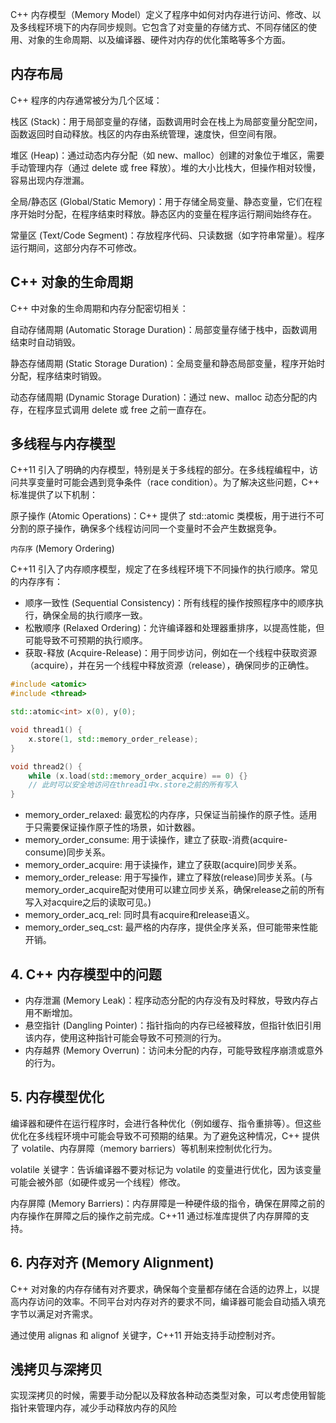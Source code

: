 C++ 内存模型（Memory Model）定义了程序中如何对内存进行访问、修改、以及多线程环境下的内存同步规则。它包含了对变量的存储方式、不同存储区的使用、对象的生命周期、以及编译器、硬件对内存的优化策略等多个方面。

## 内存布局

C++ 程序的内存通常被分为几个区域：

栈区 (Stack)：用于局部变量的存储，函数调用时会在栈上为局部变量分配空间，函数返回时自动释放。栈区的内存由系统管理，速度快，但空间有限。

堆区 (Heap)：通过动态内存分配（如 new、malloc）创建的对象位于堆区，需要手动管理内存（通过 delete 或 free 释放）。堆的大小比栈大，但操作相对较慢，容易出现内存泄漏。

全局/静态区 (Global/Static Memory)：用于存储全局变量、静态变量，它们在程序开始时分配，在程序结束时释放。静态区内的变量在程序运行期间始终存在。

常量区 (Text/Code Segment)：存放程序代码、只读数据（如字符串常量）。程序运行期间，这部分内存不可修改。


## C++ 对象的生命周期

C++ 中对象的生命周期和内存分配密切相关：

自动存储周期 (Automatic Storage Duration)：局部变量存储于栈中，函数调用结束时自动销毁。

静态存储周期 (Static Storage Duration)：全局变量和静态局部变量，程序开始时分配，程序结束时销毁。

动态存储周期 (Dynamic Storage Duration)：通过 new、malloc 动态分配的内存，在程序显式调用 delete 或 free 之前一直存在。

## 多线程与内存模型

C++11 引入了明确的内存模型，特别是关于多线程的部分。在多线程编程中，访问共享变量时可能会遇到竞争条件（race condition）。为了解决这些问题，C++ 标准提供了以下机制：

原子操作 (Atomic Operations)：C++ 提供了 std::atomic 类模板，用于进行不可分割的原子操作，确保多个线程访问同一个变量时不会产生数据竞争。

`内存序` (Memory Ordering)

C++11 引入了内存顺序模型，规定了在多线程环境下不同操作的执行顺序。常见的内存序有：

- 顺序一致性 (Sequential Consistency)：所有线程的操作按照程序中的顺序执行，确保全局的执行顺序一致。
- 松散顺序 (Relaxed Ordering)：允许编译器和处理器重排序，以提高性能，但可能导致不可预期的执行顺序。
- 获取-释放 (Acquire-Release)：用于同步访问，例如在一个线程中获取资源（acquire），并在另一个线程中释放资源（release），确保同步的正确性。

```cpp
#include <atomic>
#include <thread>

std::atomic<int> x(0), y(0);

void thread1() {
    x.store(1, std::memory_order_release);
}

void thread2() {
    while (x.load(std::memory_order_acquire) == 0) {}
    // 此时可以安全地访问在thread1中x.store之前的所有写入
}
```

- memory_order_relaxed: 最宽松的内存序，只保证当前操作的原子性。适用于只需要保证操作原子性的场景，如计数器。
- memory_order_consume: 用于读操作，建立了获取-消费(acquire-consume)同步关系。
- memory_order_acquire: 用于读操作，建立了获取(acquire)同步关系。
- memory_order_release: 用于写操作，建立了释放(release)同步关系。(与memory_order_acquire配对使用可以建立同步关系，确保release之前的所有写入对acquire之后的读取可见。)
- memory_order_acq_rel: 同时具有acquire和release语义。
- memory_order_seq_cst: 最严格的内存序，提供全序关系，但可能带来性能开销。

## 4. C++ 内存模型中的问题

- 内存泄漏 (Memory Leak)：程序动态分配的内存没有及时释放，导致内存占用不断增加。
- 悬空指针 (Dangling Pointer)：指针指向的内存已经被释放，但指针依旧引用该内存，使用这种指针可能会导致不可预测的行为。
- 内存越界 (Memory Overrun)：访问未分配的内存，可能导致程序崩溃或意外的行为。

## 5. 内存模型优化

编译器和硬件在运行程序时，会进行各种优化（例如缓存、指令重排等）。但这些优化在多线程环境中可能会导致不可预期的结果。为了避免这种情况，C++ 提供了 volatile、内存屏障（memory barriers）等机制来控制优化行为。

volatile 关键字：告诉编译器不要对标记为 volatile 的变量进行优化，因为该变量可能会被外部（如硬件或另一个线程）修改。

内存屏障 (Memory Barriers)：内存屏障是一种硬件级的指令，确保在屏障之前的内存操作在屏障之后的操作之前完成。C++11 通过标准库提供了内存屏障的支持。

## 6. 内存对齐 (Memory Alignment)

C++ 对对象的内存存储有对齐要求，确保每个变量都存储在合适的边界上，以提高内存访问的效率。不同平台对内存对齐的要求不同，编译器可能会自动插入填充字节以满足对齐需求。

通过使用 alignas 和 alignof 关键字，C++11 开始支持手动控制对齐。

## 浅拷贝与深拷贝

实现深拷贝的时候，需要手动分配以及释放各种动态类型对象，可以考虑使用智能指针来管理内存，减少手动释放内存的风险
